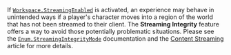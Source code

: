 If [`Workspace.StreamingEnabled`](https://create.roblox.com/docs/reference/engine/classes/Workspace#StreamingEnabled) is activated, an experience may
behave in unintended ways if a player's character moves into a region of
the world that has not been streamed to their client. The **Streaming
Integrity** feature offers a way to avoid those potentially problematic
situations. Please see the [`Enum.StreamingIntegrityMode`](https://create.roblox.com/docs/reference/engine/enums/StreamingIntegrityMode) documentation and
the [Content Streaming](https://create.roblox.com/docs/workspace/streaming) article for more
details.